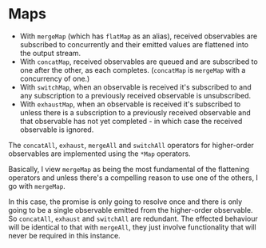 # Maps

* With `mergeMap` \(which has `flatMap` as an alias\), received observables are subscribed to concurrently and their emitted values are flattened into the output stream.
* With `concatMap`, received observables are queued and are subscribed to one after the other, as each completes. \(`concatMap` is `mergeMap` with a concurrency of one.\)
* With `switchMap`, when an observable is received it's subscribed to and any subscription to a previously received observable is unsubscribed.
* With `exhaustMap`, when an observable is received it's subscribed to unless there is a subscription to a previously received observable and that observable has not yet completed - in which case the received observable is ignored.

The `concatAll`, `exhaust`, `mergeAll` and `switchAll` operators for higher-order observables are implemented using the `*Map` operators.

Basically, I view `mergeMap` as being the most fundamental of the flattening operators and unless there's a compelling reason to use one of the others, I go with `mergeMap`.

In this case, the promise is only going to resolve once and there is only going to be a single observable emitted from the higher-order observable. So `concatAll`, `exhaust` and `switchAll` are redundant. The effected behaviour will be identical to that with `mergeAll`, they just involve functionality that will never be required in this instance.

